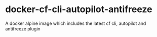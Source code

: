 # docker-cf-cli-autopilot-antifreeze
A docker alpine image which includes the latest cf cli, autopilot and antifreeze plugin
